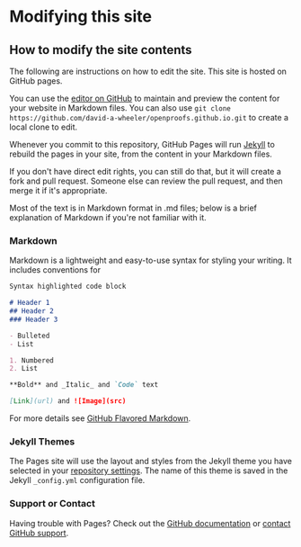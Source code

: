 # Modifying this site

## How to modify the site contents

The following are instructions on how to edit the site. This site is hosted on GitHub pages.

You can use the [editor on GitHub](https://github.com/david-a-wheeler/openproofs.github.io/edit/master/index.md) to maintain and preview the content for your website in Markdown files.  You can also use `git clone https://github.com/david-a-wheeler/openproofs.github.io.git` to create a local clone to edit.

Whenever you commit to this repository, GitHub Pages will run [Jekyll](https://jekyllrb.com/) to rebuild the pages in your site, from the content in your Markdown files.

If you don't have direct edit rights, you can still do that, but it will create a fork and pull request.  Someone else can review the pull request, and then merge it if it's appropriate.

Most of the text is in Markdown format in .md files; below is a brief explanation of Markdown if you're not familiar with it.

### Markdown

Markdown is a lightweight and easy-to-use syntax for styling your writing. It includes conventions for

```markdown
Syntax highlighted code block

# Header 1
## Header 2
### Header 3

- Bulleted
- List

1. Numbered
2. List

**Bold** and _Italic_ and `Code` text

[Link](url) and ![Image](src)
```
For more details see [GitHub Flavored Markdown](https://guides.github.com/features/mastering-markdown/).

### Jekyll Themes

The Pages site will use the layout and styles from the Jekyll theme you have selected in your [repository settings](https://github.com/david-a-wheeler/openproofs.github.io/settings). The name of this theme is saved in the Jekyll `_config.yml` configuration file.

### Support or Contact

Having trouble with Pages? Check out the [GitHub documentation](https://help.github.com/categories/github-pages-basics/) or [contact GitHub support](https://github.com/contact).
